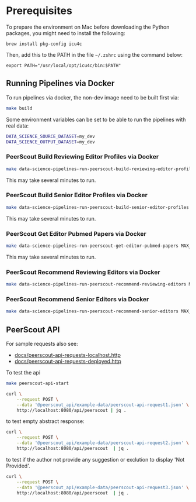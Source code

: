 # Prerequisites

To prepare the environment on Mac before downloading the Python packages, you might need to install the following:

`brew install pkg-config icu4c`

Then, add this to the PATH in the file `~/.zshrc` using the command below:

`export PATH="/usr/local/opt/icu4c/bin:$PATH"`

## Running Pipelines via Docker

To run pipelines via docker, the non-dev image need to be built first via:

```bash
make build
```

Some environment variables can be set to be able to run the pipelines with real data:

```bash
DATA_SCIENCE_SOURCE_DATASET=my_dev
DATA_SCIENCE_OUTPUT_DATASET=my_dev
```

### PeerScout Build Reviewing Editor Profiles via Docker

```bash
make data-science-pipelines-run-peerscout-build-reviewing-editor-profiles
```

This may take several minutes to run.

### PeerScout Build Senior Editor Profiles via Docker

```bash
make data-science-pipelines-run-peerscout-build-senior-editor-profiles
```

This may take several minutes to run.

### PeerScout Get Editor Pubmed Papers via Docker

```bash
make data-science-pipelines-run-peerscout-get-editor-pubmed-papers MAX_MANUSCRIPTS=10
```

This may take several minutes to run.

### PeerScout Recommend Reviewing Editors via Docker

```bash
make data-science-pipelines-run-peerscout-recommend-reviewing-editors MAX_MANUSCRIPTS=10
```

### PeerScout Recommend Senior Editors via Docker

```bash
make data-science-pipelines-run-peerscout-recommend-senior-editors MAX_MANUSCRIPTS=10
```

## PeerScout API

For sample requests also see:

- [docs/peerscout-api-requests-localhost.http](docs/peerscout-api-requests-localhost.http)
- [docs/peerscout-api-requests-deployed.http](docs/peerscout-api-requests-deployed.http)

To test the api

```bash
make peerscout-api-start
```

```bash
curl \
    --request POST \
    --data '@peerscout_api/example-data/peerscout-api-request1.json' \
    http://localhost:8080/api/peerscout | jq .
```

to test empty abstract response:

```bash
curl \
    --request POST \
    --data '@peerscout_api/example-data/peerscout-api-request2.json' \
    http://localhost:8080/api/peerscout  | jq .
```

to test if the author not provide any suggestion or exclution to display 'Not Provided'.

```bash
curl \
    --request POST \
    --data '@peerscout_api/example-data/peerscout-api-request3.json' \
    http://localhost:8080/api/peerscout  | jq .
```
